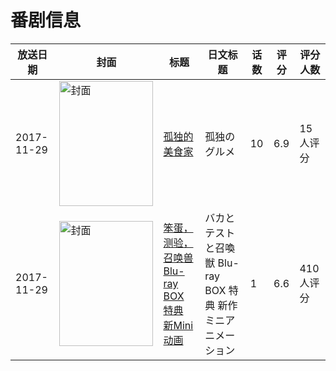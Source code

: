 # 番剧信息

|放送日期|封面|标题|日文标题|话数|评分|评分人数|
|---|---|---|---|---|---|---|
|2017-11-29|<img src="https://lain.bgm.tv/pic/cover/c/dd/69/216228_gx9oK.jpg" alt="封面" style="width:150px;height:200px;object-fit:cover;">|[孤独的美食家](https://bangumi.tv/subject/216228)|孤独のグルメ|10|6.9|15人评分|
|2017-11-29|<img src="https://lain.bgm.tv/pic/cover/c/b9/be/220885_fhhif.jpg" alt="封面" style="width:150px;height:200px;object-fit:cover;">|[笨蛋，测验，召唤兽 Blu-ray BOX 特典 新Mini动画](https://bangumi.tv/subject/220885)|バカとテストと召喚獣 Blu-ray BOX 特典 新作ミニアニメーション|1|6.6|410人评分|
